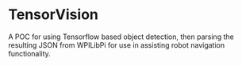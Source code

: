 # TensorVision
A POC for using Tensorflow based object detection, then parsing the resulting JSON from WPILibPi for use in assisting robot navigation functionality. 
